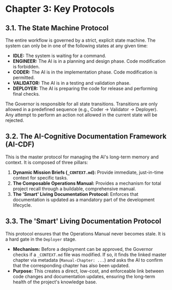 # Chapter 3: Key Protocols

## 3.1. The State Machine Protocol

The entire workflow is governed by a strict, explicit state machine. The system can only be in one of the following states at any given time:

- **IDLE:** The system is waiting for a command.
- **ENGINEER:** The AI is in a planning and design phase. Code modification is forbidden.
- **CODER:** The AI is in the implementation phase. Code modification is permitted.
- **VALIDATOR:** The AI is in a testing and validation phase.
- **DEPLOYER:** The AI is preparing the code for release and performing final checks.

The Governor is responsible for all state transitions. Transitions are only allowed in a predefined sequence (e.g., Coder -> Validator -> Deployer). Any attempt to perform an action not allowed in the current state will be rejected.

## 3.2. The AI-Cognitive Documentation Framework (AI-CDF)

This is the master protocol for managing the AI's long-term memory and context. It is composed of three pillars:

1.  **Dynamic Mission Briefs (`_CONTEXT.md`):** Provide immediate, just-in-time context for specific tasks.
2.  **The Composable Operations Manual:** Provides a mechanism for total project recall through a buildable, comprehensive manual.
3.  **The 'Smart' Living Documentation Protocol:** Enforces that documentation is updated as a mandatory part of the development lifecycle.

## 3.3. The 'Smart' Living Documentation Protocol

This protocol ensures that the Operations Manual never becomes stale. It is a hard gate in the `Deployer` stage.

- **Mechanism:** Before a deployment can be approved, the Governor checks if a `_CONTEXT.md` file was modified. If so, it finds the linked master chapter via metadata (`Manual-Chapter: ...`) and asks the AI to confirm that the corresponding chapter has also been updated.
- **Purpose:** This creates a direct, low-cost, and enforceable link between code changes and documentation updates, ensuring the long-term health of the project's knowledge base.
